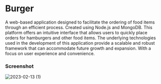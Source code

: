 # Burger
<p>A web-based application designed to facilitate the ordering of food items through an efficient process. Created using Node.js and MongoDB. This platform offers an intuitive interface that allows users to quickly place orders for hamburgers and other food items. The underlying technologies used in the development of this application provide a scalable and robust framework that can accommodate future growth and expansion. With a focus on user experience and convenience.</p>

### Screenshot

![2023-02-13 (1)](https://user-images.githubusercontent.com/116832376/218437643-f74c6113-6903-46dd-9cc6-227824c26b60.png)
